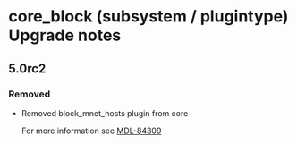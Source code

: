 # core_block (subsystem / plugintype) Upgrade notes

## 5.0rc2

### Removed

- Removed block_mnet_hosts plugin from core

  For more information see [MDL-84309](https://tracker.moodle.org/browse/MDL-84309)
